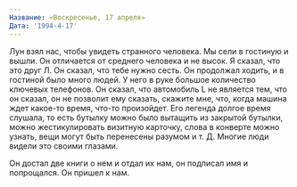 ```yaml
---
Название: «Воскресенье, 17 апреля»
Дата: '1994-4-17'
---
```


Лун взял нас, чтобы увидеть странного человека. Мы сели в гостиную и вышли. Он отличается от среднего человека и не высок. Я сказал, что это друг Л. Он сказал, что тебе нужно сесть. Он продолжал ходить, и в гостиной было много людей. У него в руке большое количество ключевых телефонов. Он сказал, что автомобиль L не является тем, что он сказал, он не позволит ему сказать, скажите мне, что, когда машина ждет какое-то время, что-то произойдет. Его легенда долгое время слушала, то есть бутылку можно было вытащить из закрытой бутылки, можно жестикулировать визитную карточку, слова в конверте можно узнать, вещи могут быть перенесены разумом и т. Д. Многие люди видели это своими глазами.

Он достал две книги о нем и отдал их нам, он подписал имя и попрощался. Он пришел к нам.

